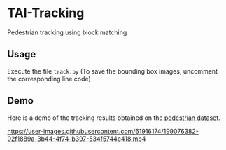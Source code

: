 # TAI-Tracking
Pedestrian tracking using block matching

## Usage 

Execute the file `track.py` (To save the bounding box images, uncomment the corresponding line code)


## Demo

Here is a demo of the tracking results obtained on the [pedestrian dataset](http://jacarini.dinf.usherbrooke.ca/dataset2014#).


https://user-images.githubusercontent.com/61916174/199076382-02f1889a-3b44-4f74-b397-534f5744e418.mp4

